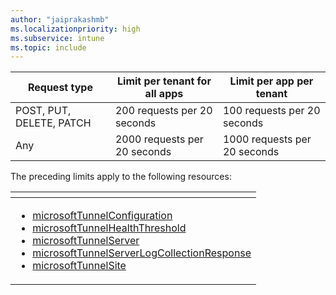 ```yaml
---
author: "jaiprakashmb"
ms.localizationpriority: high
ms.subservice: intune
ms.topic: include
---
```

<!-- markdownlint-disable MD041 -->

| Request type | Limit per tenant for all apps | Limit per app per tenant |
| ------------ | ----------------------------- | ------------------------ |
| POST, PUT, DELETE, PATCH | 200 requests per 20 seconds | 100 requests per 20 seconds |
| Any | 2000 requests per 20 seconds | 1000 requests per 20 seconds |

The preceding limits apply to the following resources:  

| <!-- fake header--> |
|---|
| <ul> <li> [microsoftTunnelConfiguration](/graph/api/resources/intune-mstunnel-microsofttunnelconfiguration) <li> [microsoftTunnelHealthThreshold](/graph/api/resources/intune-mstunnel-microsofttunnelhealththreshold) <li> [microsoftTunnelServer](/graph/api/resources/intune-mstunnel-microsofttunnelserver) <li> [microsoftTunnelServerLogCollectionResponse](/graph/api/resources/intune-mstunnel-microsofttunnelserverlogcollectionresponse) <li> [microsoftTunnelSite](/graph/api/resources/intune-mstunnel-microsofttunnelsite) </ul> |

